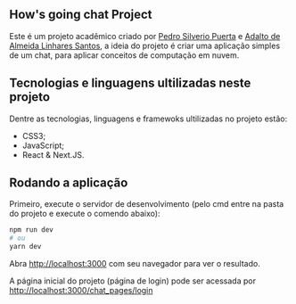 ## How's going chat Project

Este é um projeto acadêmico criado por [Pedro Silverio Puerta](https://github.com/pedro-puerta) e [Adalto de Almeida Linhares Santos](https://github.com/adaltospjr), a ideia do projeto é criar uma aplicação simples de um chat, para aplicar conceitos de computação em nuvem.

## Tecnologias e linguagens ultilizadas neste projeto

Dentre as tecnologias, linguagens e framewoks ultilizadas no projeto estão:

- CSS3;
- JavaScript;
- React & Next.JS.

## Rodando a aplicação

Primeiro, execute o servidor de desenvolvimento (pelo cmd entre na pasta do projeto e execute o comendo abaixo):

```bash
npm run dev
# ou
yarn dev
```

Abra [http://localhost:3000](http://localhost:3000) com seu navegador para ver o resultado.

A página inicial do projeto (página de login) pode ser acessada por [http://localhost:3000/chat_pages/login](http://localhost:3000/chat_pages/login)
